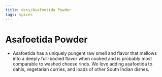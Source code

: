 ```yaml
---
title: docs/Asafoetida Powder
tags: spices
---
```


# Asafoetida Powder
- Asafoetida has a uniquely pungent raw smell and flavor that mellows into a deeply full-bodied flavor when cooked and is probably most comparable to washed cheese rinds. We love adding asafoetida to dahls, vegetarian curries, and loads of other South Indian dishes.